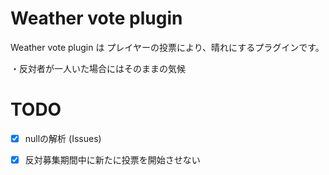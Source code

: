 # Weather vote plugin
Weather vote plugin は プレイヤーの投票により、晴れにするプラグインです。

・反対者が一人いた場合にはそのままの気候

# TODO
- [x]  nullの解析 (Issues)

- [x]  反対募集期間中に新たに投票を開始させない